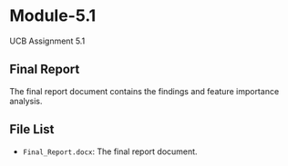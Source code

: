 # Module-5.1

UCB Assignment 5.1

## Final Report

The final report document contains the findings and feature importance analysis.

## File List

- `Final_Report.docx`: The final report document.

